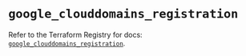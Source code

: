 # `google_clouddomains_registration`

Refer to the Terraform Registry for docs: [`google_clouddomains_registration`](https://registry.terraform.io/providers/hashicorp/google/6.49.2/docs/resources/clouddomains_registration).
